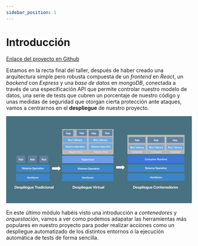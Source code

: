 ```yaml
---
sidebar_position: 1
---
```


# Introducción

[Enlace del proyecto en Github](https://github.com/lucferbux/Taller-Containerization)

Estamos en la recta final del taller, después de haber creado una arquitectura simple pero robusta compuesta de un *frontend* en *React*, un *backend* con *Express* y una *base de datos* en *mongoDB*, conectada a través de una especificación API que permite controlar nuestro modelo de datos, una serie de tests que cubren un porcentaje de nuestro código y unas medidas de seguridad que otorgan cierta protección ante ataques, vamos a centrarnos en el **despliegue** de nuestro proyecto.

![Cluster](../../static/img/tutorial/container/6_containers.svg)

En este último módulo habéis visto una introducción a *contenedores* y *orquestación*, vamos a ver como podemos adapatar las herramientas más populares en nuestro proyecto para poder realizar acciones como un despliegue automatizado de los distintos entornos o la ejecución automática de tests de forma sencilla.
